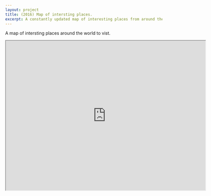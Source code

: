 ```yaml
---
layout: project
title: (2016) Map of intersting places. 
excerpt: A constantly updated map of interesting places from around the world. 
---
```



A map of intersting places around the world to vist. 

<iframe src="https://www.google.com/maps/d/embed?mid=1VcJP9noBe8iKNo0DRzFWixOpsY4" width="640" height="480"></iframe>